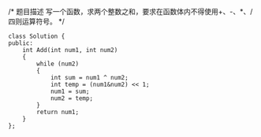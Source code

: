 /*
题目描述
写一个函数，求两个整数之和，要求在函数体内不得使用+、-、*、/四则运算符号。
*/
```
class Solution {
public:
    int Add(int num1, int num2)
    {
        while (num2)
        {
            int sum = num1 ^ num2;
            int temp = (num1&num2) << 1;
            num1 = sum;
            num2 = temp;
        }
        return num1;
    }
};
```
